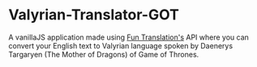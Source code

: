 # Valyrian-Translator-GOT
A vanillaJS application made using [Fun Translation's](https://funtranslations.com/) API where you can convert your English text to Valyrian language spoken by Daenerys Targaryen (The Mother of Dragons) of Game of Thrones.
